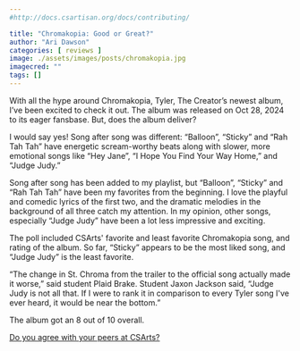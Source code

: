 ```yaml
---
#http://docs.csartisan.org/docs/contributing/

title: "Chromakopia: Good or Great?"
author: "Ari Dawson"
categories: [ reviews ]
image: ./assets/images/posts/chromakopia.jpg
imagecred: ""
tags: []
---
```

With all the hype around Chromakopia, Tyler, The Creator’s newest album, I’ve been excited to check it out. The album was released on Oct 28, 2024 to its eager fansbase. But, does the album deliver?

I would say yes! Song after song was different: “Balloon”, “Sticky” and “Rah Tah Tah” have energetic scream-worthy beats along with slower, more emotional songs like “Hey Jane”, “I Hope You Find Your Way Home,” and “Judge Judy.”

Song after song has been added to my playlist, but “Balloon”, “Sticky” and “Rah Tah Tah” have been my favorites from the beginning. I love the playful and comedic lyrics of the first two, and the dramatic melodies in the background of all three catch my attention. In my opinion, other songs, especially “Judge Judy” have been a lot less impressive and exciting.

The poll included CSArts' favorite and least favorite Chromakopia song, and rating of the album. So far, “Sticky” appears to be the most liked song, and “Judge Judy” is the least favorite.

“The change in St. Chroma from the trailer to the official song actually made it worse,” said student Plaid Brake. Student Jaxon Jackson said, “Judge Judy is not all that. If I were to rank it in comparison to every Tyler song I've ever heard, it would be near the bottom.”

The album got an 8 out of 10 overall.

[Do you agree with your peers at CSArts?](https://docs.google.com/forms/d/e/1FAIpQLSfcXu9wF8h9OptyBH_OLmHfial1Ldr-PNeR6F7pmglMzVK7dQ/viewform?pli=1)